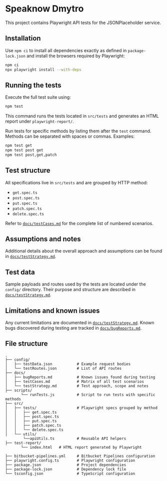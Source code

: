 ﻿# Speaknow Dmytro

This project contains Playwright API tests for the JSONPlaceholder service.

## Installation

Use `npm ci` to install all dependencies exactly as defined in `package-lock.json` and install the browsers required by Playwright:

```bash
npm ci
npx playwright install --with-deps
```

## Running the tests

Execute the full test suite using:

```bash
npm test
```

This command runs the tests located in `src/tests` and generates an HTML report under `playwright-report/`.

Run tests for specific methods by listing them after the `test` command. Methods
can be separated with spaces or commas. Examples:

```bash
npm test get
npm test post get
npm test post,get,patch
```

## Test structure

All specifications live in `src/tests` and are grouped by HTTP method:

- `get.spec.ts`
- `post.spec.ts`
- `put.spec.ts`
- `patch.spec.ts`
- `delete.spec.ts`

Refer to [`docs/testCases.md`](docs/testCases.md) for the complete list of numbered scenarios.

## Assumptions and notes

Additional details about the overall approach and assumptions can be found in [`docs/testStrategy.md`](docs/testStrategy.md).

## Test data

Sample payloads and routes used by the tests are located under the `config/` directory. Their purpose and structure are described in [`docs/testStrategy.md`](docs/testStrategy.md).

## Limitations and known issues

Any current limitations are documented in [`docs/testStrategy.md`](docs/testStrategy.md). Known bugs discovered during testing are tracked in [`docs/bugReports.md`](docs/bugReports.md).

## File structure

```text
.
├── config/
│   ├── testData.json           # Example request bodies
│   └── testRoutes.json         # List of API routes
├── docs/
│   ├── bugReports.md           # Known issues found during testing
│   ├── testCases.md            # Matrix of all test scenarios
│   └── testStrategy.md         # Test approach, scope and notes
├── scripts/
	   └── runTests.js          # Script to run tests with specific methods
├── src/
│   ├── tests/                  # Playwright specs grouped by method
│   │   ├── get.spec.ts
│   │   ├── post.spec.ts
│   │   ├── put.spec.ts
│   │   ├── patch.spec.ts
│   │   └── delete.spec.ts
│   └── utils/
		└──apiUtils.ts			# Reusable API helpers
├── test-report/
	   └── index.html   # HTML report generated by Playwright
		
├── bitbucket-pipelines.yml     # Bitbucket Pipelines configuration
├── playwright.config.ts        # Playwright configuration
├── package.json                # Project dependencies
├── package-lock.json           # Dependency lock file
└── tsconfig.json               # TypeScript configuration
```